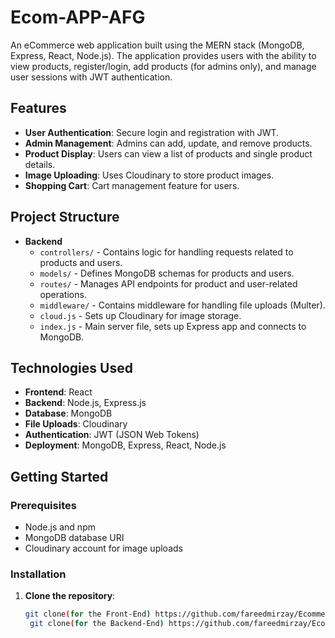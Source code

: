 # Ecom-APP-AFG

An eCommerce web application built using the MERN stack (MongoDB, Express, React, Node.js). The application provides users with the ability to view products, register/login, add products (for admins only), and manage user sessions with JWT authentication.

## Features

- **User Authentication**: Secure login and registration with JWT.
- **Admin Management**: Admins can add, update, and remove products.
- **Product Display**: Users can view a list of products and single product details.
- **Image Uploading**: Uses Cloudinary to store product images.
- **Shopping Cart**: Cart management feature for users.

## Project Structure

- **Backend**
  - `controllers/` - Contains logic for handling requests related to products and users.
  - `models/` - Defines MongoDB schemas for products and users.
  - `routes/` - Manages API endpoints for product and user-related operations.
  - `middleware/` - Contains middleware for handling file uploads (Multer).
  - `cloud.js` - Sets up Cloudinary for image storage.
  - `index.js` - Main server file, sets up Express app and connects to MongoDB.

## Technologies Used

- **Frontend**: React 
- **Backend**: Node.js, Express.js
- **Database**: MongoDB
- **File Uploads**: Cloudinary
- **Authentication**: JWT (JSON Web Tokens)
- **Deployment**: MongoDB, Express, React, Node.js

## Getting Started

### Prerequisites

- Node.js and npm
- MongoDB database URI
- Cloudinary account for image uploads

### Installation

1. **Clone the repository**:
   ```bash
   git clone(for the Front-End) https://github.com/fareedmirzay/Ecommerce_MERN_APP-frontend.git
    git clone(for the Backend-End) https://github.com/fareedmirzay/Ecommerce_MERN_APP-backend.git

